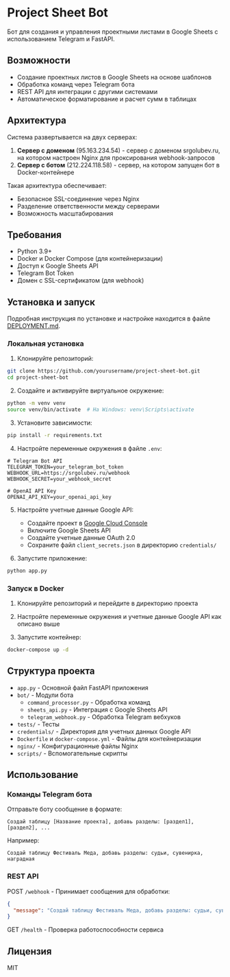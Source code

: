 # Project Sheet Bot

Бот для создания и управления проектными листами в Google Sheets с использованием Telegram и FastAPI.

## Возможности

- Создание проектных листов в Google Sheets на основе шаблонов
- Обработка команд через Telegram бота
- REST API для интеграции с другими системами
- Автоматическое форматирование и расчет сумм в таблицах

## Архитектура

Система развертывается на двух серверах:
1. **Сервер с доменом** (95.163.234.54) - сервер с доменом srgolubev.ru, на котором настроен Nginx для проксирования webhook-запросов
2. **Сервер с ботом** (212.224.118.58) - сервер, на котором запущен бот в Docker-контейнере

Такая архитектура обеспечивает:
- Безопасное SSL-соединение через Nginx
- Разделение ответственности между серверами
- Возможность масштабирования

## Требования

- Python 3.9+
- Docker и Docker Compose (для контейнеризации)
- Доступ к Google Sheets API
- Telegram Bot Token
- Домен с SSL-сертификатом (для webhook)

## Установка и запуск

Подробная инструкция по установке и настройке находится в файле [DEPLOYMENT.md](DEPLOYMENT.md).

### Локальная установка

1. Клонируйте репозиторий:
```bash
git clone https://github.com/yourusername/project-sheet-bot.git
cd project-sheet-bot
```

2. Создайте и активируйте виртуальное окружение:
```bash
python -m venv venv
source venv/bin/activate  # На Windows: venv\Scripts\activate
```

3. Установите зависимости:
```bash
pip install -r requirements.txt
```

4. Настройте переменные окружения в файле `.env`:
```
# Telegram Bot API
TELEGRAM_TOKEN=your_telegram_bot_token
WEBHOOK_URL=https://srgolubev.ru/webhook
WEBHOOK_SECRET=your_webhook_secret

# OpenAI API Key
OPENAI_API_KEY=your_openai_api_key
```

5. Настройте учетные данные Google API:
   - Создайте проект в [Google Cloud Console](https://console.cloud.google.com/)
   - Включите Google Sheets API
   - Создайте учетные данные OAuth 2.0
   - Сохраните файл `client_secrets.json` в директорию `credentials/`

6. Запустите приложение:
```bash
python app.py
```

### Запуск в Docker

1. Клонируйте репозиторий и перейдите в директорию проекта

2. Настройте переменные окружения и учетные данные Google API как описано выше

3. Запустите контейнер:
```bash
docker-compose up -d
```

## Структура проекта

- `app.py` - Основной файл FastAPI приложения
- `bot/` - Модули бота
  - `command_processor.py` - Обработка команд
  - `sheets_api.py` - Интеграция с Google Sheets API
  - `telegram_webhook.py` - Обработка Telegram вебхуков
- `tests/` - Тесты
- `credentials/` - Директория для учетных данных Google API
- `Dockerfile` и `docker-compose.yml` - Файлы для контейнеризации
- `nginx/` - Конфигурационные файлы Nginx
- `scripts/` - Вспомогательные скрипты

## Использование

### Команды Telegram бота

Отправьте боту сообщение в формате:
```
Создай таблицу [Название проекта], добавь разделы: [раздел1], [раздел2], ...
```

Например:
```
Создай таблицу Фестиваль Меда, добавь разделы: судьи, сувенирка, наградная
```

### REST API

POST `/webhook` - Принимает сообщения для обработки:
```json
{
  "message": "Создай таблицу Фестиваль Меда, добавь разделы: судьи, сувенирка, наградная"
}
```

GET `/health` - Проверка работоспособности сервиса

## Лицензия

MIT

